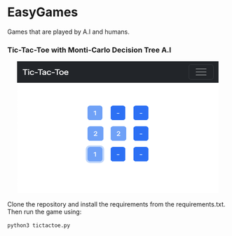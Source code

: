 # EasyGames
Games that are played by A.I and humans.



### Tic-Tac-Toe with Monti-Carlo Decision Tree A.I

<p align="center">
  <img width="460" height="300" 
  src="https://raw.githubusercontent.com/danielwilczak101/EasyGames/main/static/images/tictactoe.png">
</p>

Clone the repository and install the requirements from the requirements.txt. Then run the game using:

```bash
python3 tictactoe.py
```
